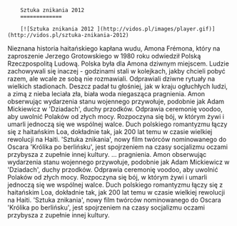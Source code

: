 
        Sztuka znikania 2012 
        =============
        
        [![Sztuka znikania 2012 ](http://vidos.pl/images/player.gif)](http://vidos.pl/sztuka-znikania-2012)
        
        
 Nieznana historia haitańskiego kapłana wudu, Amona Frémona, który na zaproszenie Jerzego Grotowskiego w 1980 roku odwiedził Polską Rzeczpospolitą Ludową. Polska była dla Amona dziwnym miejscem. Ludzie zachowywali się inaczej - godzinami stali w kolejkach, jakby chcieli pobyć razem, ale wcale ze sobą nie rozmawiali. Odprawiali dziwne rytuały na wielkich stadionach. Deszcz padał tu głośniej, jak w kraju ogłuchłych ludzi, a zimą z nieba leciała zła, biała woda niegasząca pragnienia. Amon obserwując wydarzenia stanu wojennego przywołuje, podobnie jak Adam Mickiewicz w 'Dziadach', duchy przodków. Odprawia ceremonię voodoo, aby uwolnić Polaków od złych mocy. Rozpoczyna się bój, w którym żywi i umarli jednoczą się we wspólnej walce. Duch polskiego romantyzmu łączy się z haitańskim Loa, dokładnie tak, jak 200 lat temu w czasie wielkiej rewolucji na Haiti. 'Sztuka znikania', nowy film twórców nominowanego do Oscara 'Królika po berlińsku', jest spojrzeniem na czasy socjalizmu oczami przybysza z zupełnie innej kultury.   ... pragnienia. Amon obserwując wydarzenia stanu wojennego przywołuje, podobnie jak Adam Mickiewicz w 'Dziadach', duchy przodków. Odprawia ceremonię voodoo, aby uwolnić Polaków od złych mocy. Rozpoczyna się bój, w którym żywi i umarli jednoczą się we wspólnej walce. Duch polskiego romantyzmu łączy się z haitańskim Loa, dokładnie tak, jak 200 lat temu w czasie wielkiej rewolucji na Haiti. 'Sztuka znikania', nowy film twórców nominowanego do Oscara 'Królika po berlińsku', jest spojrzeniem na czasy socjalizmu oczami przybysza z zupełnie innej kultury.
    